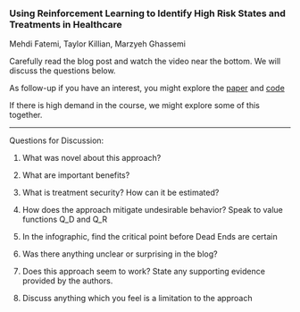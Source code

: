 ### Using Reinforcement Learning to Identify High Risk States and Treatments in Healthcare
Mehdi Fatemi, Taylor Killian, Marzyeh Ghassemi

Carefully read the blog post and watch the video near the bottom. We will discuss the questions below. 

As follow-up if you have an interest, you might explore the [paper](https://papers.neurips.cc/paper_files/paper/2021/file/26405399c51ad7b13b504e74eb7c696c-Paper.pdf) and [code](https://github.com/microsoft/med-deadend)  

If there is high demand in the course, we might explore some of this together.


---

Questions for Discussion:

1) What was novel about this approach?

2) What are important benefits?

3) What is treatment security? How can it be estimated?

4) How does the approach mitigate undesirable behavior? Speak to value functions Q_D and Q_R

5) In the infographic, find the critical point before Dead Ends are certain

6) Was there anything unclear or surprising in the blog?

7) Does this approach seem to work? State any supporting evidence provided by the authors.

8) Discuss anything which you feel is a limitation to the approach





